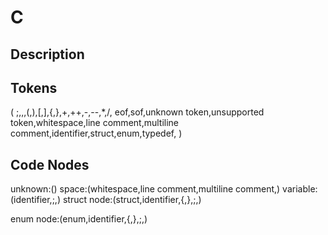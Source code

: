 # C

## Description


## Tokens

(
;,\,,(,\),[,],{,},+,++,-,--,*,/,
eof,sof,unknown token,unsupported token,whitespace,line comment,multiline comment,identifier,struct,enum,typedef,
)

## Code Nodes

unknown:()
space:(whitespace,line comment,multiline comment,)
variable:(identifier,;,)
struct node:(struct,identifier,{,},;,)

enum node:(enum,identifier,{,},;,)

